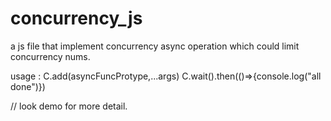 # concurrency_js
a js file that implement concurrency async operation which could limit concurrency nums.

usage :
C.add(asyncFuncProtype,...args)
C.wait().then(()=>{console.log("all done")})

// look demo  for more detail.
